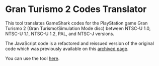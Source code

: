 # Gran Turismo 2 Codes Translator

This tool translates GameShark codes for the PlayStation game Gran Turismo 2 (Gran Turismo/Simulation Mode disc) between NTSC-U 1.0, NTSC-U 1.1, NTSC-U 1.2, PAL, and NTSC-J versions.

The JavaScript code is a refactored and reissued version of the original code which was previously available on this [archived page](https://web.archive.org/web/20021201185852/http://www.geocities.com/gt2toxs/gt/translator/gt2codetr.html).

You can use the tool [here](https://zyzalfors.github.io/GT2CodesTranslator/index.html).
